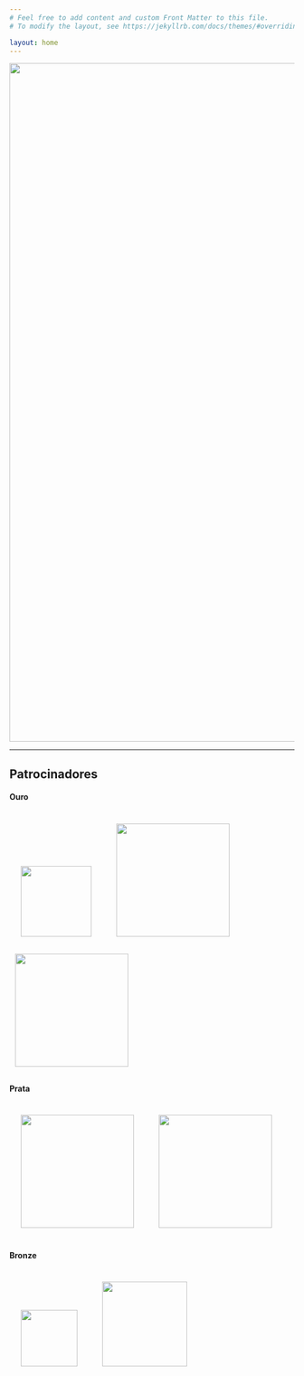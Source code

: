 ```yaml
---
# Feel free to add content and custom Front Matter to this file.
# To modify the layout, see https://jekyllrb.com/docs/themes/#overriding-theme-defaults

layout: home
---
```


<img src="{{ '/assets/imgs/IMG_0158.jpg' | relative_url }}" width="1200">

----

## Patrocinadores

#### Ouro

<div>
<img src="{{ '/assets/imgs/sponsors/bitka.png' | relative_url }}" style="margin:20px;" width="125">
<img src="{{ '/assets/imgs/sponsors/fiap.png' | relative_url }}" style="margin:20px;" width="200">
<img src="{{ '/assets/imgs/sponsors/levty.png' | relative_url }}"  style="margin:10px;" width="200">
</div>

#### Prata

<div>
<img src="{{ '/assets/imgs/sponsors/sydle.png' | relative_url }}" style="margin:20px;" width="200">
<img src="{{ '/assets/imgs/sponsors/rocketseat.png' | relative_url }}" style="margin:20px;" width="200">
</div>

#### Bronze

<img src="{{ '/assets/imgs/sponsors/dpi.png' | relative_url }}" style="margin:20px;" width="100">
<img src="{{ '/assets/imgs/sponsors/funarbe.png' | relative_url }}" style="margin:20px;" width="150">